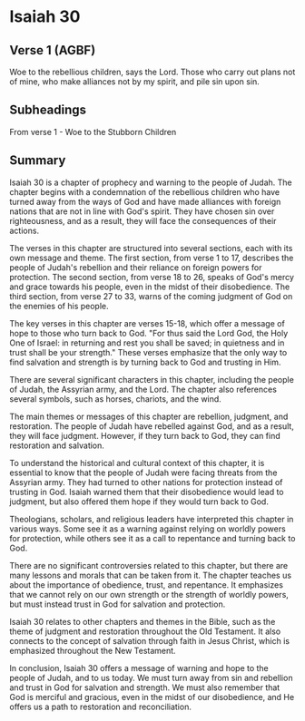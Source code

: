# Isaiah 30

## Verse 1 (AGBF)

Woe to the rebellious children, says the Lord. Those who carry out plans not of mine, who make alliances not by my spirit, and pile sin upon sin.

## Subheadings

From verse 1 - Woe to the Stubborn Children

## Summary

Isaiah 30 is a chapter of prophecy and warning to the people of Judah. The chapter begins with a condemnation of the rebellious children who have turned away from the ways of God and have made alliances with foreign nations that are not in line with God's spirit. They have chosen sin over righteousness, and as a result, they will face the consequences of their actions.

The verses in this chapter are structured into several sections, each with its own message and theme. The first section, from verse 1 to 17, describes the people of Judah's rebellion and their reliance on foreign powers for protection. The second section, from verse 18 to 26, speaks of God's mercy and grace towards his people, even in the midst of their disobedience. The third section, from verse 27 to 33, warns of the coming judgment of God on the enemies of his people.

The key verses in this chapter are verses 15-18, which offer a message of hope to those who turn back to God. "For thus said the Lord God, the Holy One of Israel: in returning and rest you shall be saved; in quietness and in trust shall be your strength." These verses emphasize that the only way to find salvation and strength is by turning back to God and trusting in Him.

There are several significant characters in this chapter, including the people of Judah, the Assyrian army, and the Lord. The chapter also references several symbols, such as horses, chariots, and the wind.

The main themes or messages of this chapter are rebellion, judgment, and restoration. The people of Judah have rebelled against God, and as a result, they will face judgment. However, if they turn back to God, they can find restoration and salvation.

To understand the historical and cultural context of this chapter, it is essential to know that the people of Judah were facing threats from the Assyrian army. They had turned to other nations for protection instead of trusting in God. Isaiah warned them that their disobedience would lead to judgment, but also offered them hope if they would turn back to God.

Theologians, scholars, and religious leaders have interpreted this chapter in various ways. Some see it as a warning against relying on worldly powers for protection, while others see it as a call to repentance and turning back to God.

There are no significant controversies related to this chapter, but there are many lessons and morals that can be taken from it. The chapter teaches us about the importance of obedience, trust, and repentance. It emphasizes that we cannot rely on our own strength or the strength of worldly powers, but must instead trust in God for salvation and protection.

Isaiah 30 relates to other chapters and themes in the Bible, such as the theme of judgment and restoration throughout the Old Testament. It also connects to the concept of salvation through faith in Jesus Christ, which is emphasized throughout the New Testament.

In conclusion, Isaiah 30 offers a message of warning and hope to the people of Judah, and to us today. We must turn away from sin and rebellion and trust in God for salvation and strength. We must also remember that God is merciful and gracious, even in the midst of our disobedience, and He offers us a path to restoration and reconciliation.